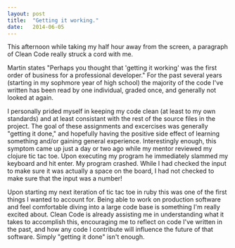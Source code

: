 ```yaml
---
layout: post
title:  "Getting it working."
date:   2014-06-05
---
```


This afternoon while taking my half hour away from the screen, a paragraph of Clean Code really struck a cord with me. 

Martin states "Perhaps you thought that 'getting it working' was the first order of business for a professional developer." For the past several years (starting in my sophmore year of high school) the majority of the code I've written has been read by one individual, graded once, and generally not looked at again. 

I personally prided myself in keeping my code clean (at least to my own standards) and at least consistant with the rest of the source files in the project. The goal of these assignments and excercises was generally "getting it done," and hopefully having the positive side effect of learning something and/or gaining general experience. Interestingly enough, this symptom came up just a day or two ago while my mentor reviewed my clojure tic tac toe. Upon executing my program he immediately slammed my keyboard and hit enter. My program crashed. While I had checked the input to make sure it was actually a space on the board, I had not checked to make sure that the input was a number! 

Upon starting my next iteration of tic tac toe in ruby this was one of the first things I wanted to account for. Being able to work on production software and feel comfortable diving into a large code base is something I'm really excited about. Clean Code is already assisting me in understanding what it takes to accomplish this, encouraging me to reflect on code I've written in the past, and how any code I contribute will influence the future of that software. Simply "getting it done" isn't enough. 